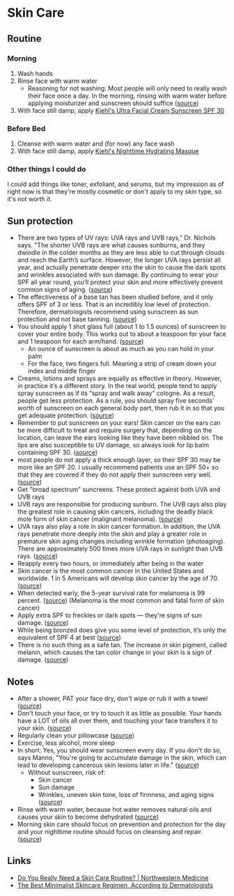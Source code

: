 # Skin Care

## Routine

### Morning

1. Wash hands
2. Rinse face with warm water
   - Reasoning for not washing: Most people will only need to really wash their face once a day. In the morning, rinsing with warm water before applying moisturizer and sunscreen should suffice ([source](https://www.nm.org/healthbeat/healthy-tips/do-you-really-need-a-skin-care-routine))
3. With face still damp, apply [Kiehl's Ultra Facial Cream Sunscreen SPF 30](https://www.amazon.co.uk/Kiehls-Ultra-Facial-Cream-Sunscreen/dp/B01N788Z2A)

### Before Bed

1. Cleanse with warm water and (for now) any face wash
2. With face still damp, apply [Kiehl's Nighttime Hydrating Masque](https://www.amazon.co.uk/Kiehls-Facial-Overnight-Hydrating-Masque/dp/B008S5CV06)

### Other things I could do

I could add things like toner, exfoliant, and serums, but my impression as of right now is that they're mostly cosmetic or don't apply to my skin type, so it's not worth it.

## Sun protection

- There are two types of UV rays: UVA rays and UVB rays," Dr. Nichols says. "The shorter UVB rays are what causes sunburns, and they dwindle in the colder months as they are less able to cut through clouds and reach the Earth’s surface. However, the longer UVA rays persist all year, and actually penetrate deeper into the skin to cause the dark spots and wrinkles associated with sun damage. By continuing to wear your SPF all year round, you’ll protect your skin and more effectively prevent common signs of aging. ([source](https://www.thezoereport.com/p/how-much-spf-should-you-use-on-your-face-31818270))
- The effectiveness of a base tan has been studied before, and it only offers SPF of 3 or less. That is an incredibly low level of protection. Therefore, dermatologists recommend using sunscreen as sun protection and not base tanning. ([source](https://news.utexas.edu/2018/06/06/how-much-spf-do-you-need-in-your-sunscreen/))
- You should apply 1 shot glass full (about 1 to 1.5 ounces) of sunscreen to cover your entire body. This works out to about a teaspoon for your face and 1 teaspoon for each arm/hand. ([source](https://news.utexas.edu/2018/06/06/how-much-spf-do-you-need-in-your-sunscreen/))
  - An ounce of sunscreen is about as much as you can hold in your palm
  - For the face, two fingers full. Meaning a strip of cream down your index and middle finger
- Creams, lotions and sprays are equally as effective in theory. However, in practice it’s a different story. In the real world, people tend to apply spray sunscreen as if its “spray and walk away” cologne. As a result, people get less protection. As a rule, you should spray five seconds’ worth of sunscreen on each general body part, then rub it in so that you get adequate protection. ([source](https://news.utexas.edu/2018/06/06/how-much-spf-do-you-need-in-your-sunscreen/))
- Remember to put sunscreen on your ears! Skin cancer on the ears can be more difficult to treat and require surgery that, depending on the location, can leave the ears looking like they have been nibbled on. The lips are also susceptible to UV damage, so always look for lip balm containing SPF 30. ([source](https://news.utexas.edu/2018/06/06/how-much-spf-do-you-need-in-your-sunscreen/))
- most people do not apply a thick enough layer, so their SPF 30 may be more like an SPF 20. I usually recommend patients use an SPF 50+ so that they are covered if they do not apply their sunscreen very well. ([source](https://news.utexas.edu/2018/06/06/how-much-spf-do-you-need-in-your-sunscreen/))
- Get "broad spectrum" suncreens. These protect against both UVA and UVB rays
- UVB rays are responsible for producing sunburn. The UVB rays also play the greatest role in causing skin cancers, including the deadly black mole form of skin cancer (malignant melanoma). ([source](https://uihc.org/health-topics/what-difference-between-uva-and-uvb-rays))
- UVA rays also play a role in skin cancer formation. In addition, the UVA rays penetrate more deeply into the skin and play a greater role in premature skin aging changes including wrinkle formation (photoaging). There are approximately 500 times more UVA rays in sunlight than UVB rays. ([source](https://uihc.org/health-topics/what-difference-between-uva-and-uvb-rays))
- Reapply every two hours, or immediately after being in the water
- Skin cancer is the most common cancer in the United States and worldwide. 1 in 5 Americans will develop skin cancer by the age of 70. ([source](https://www.skincancer.org/skin-cancer-information/skin-cancer-facts/))
- When detected early, the 5-year survival rate for melanoma is 99 percent. ([source](https://www.skincancer.org/skin-cancer-information/skin-cancer-facts/)) (Melanoma is the most common and fatal form of skin cancer)
- Apply extra SPF to freckles or dark spots — they're signs of sun damage. ([source](https://www.cosmopolitan.com/health-fitness/a28855/anti-sun-shaming-feature/))
- While being bronzed does give you some level of protection, it’s only the equivalent of SPF 4 at best ([source](https://greatist.com/health/how-to-tan-safely#_noHeaderPrefixedContent))
- There is no such thing as a safe tan. The increase in skin pigment, called melanin, which causes the tan color change in your skin is a sign of damage. ([source](https://www.fda.gov/radiation-emitting-products/tanning/risks-tanning#2))

## Notes

- After a shower, PAT your face dry, don't wipe or rub it with a towel ([source](https://www.reddit.com/r/NoStupidQuestions/comments/73pimh/im_currently_22_what_should_i_start_doingstop/dns7hnb/))
- Don't touch your face, or try to touch it as little as possible. Your hands have a LOT of oils all over them, and touching your face transfers it to your skin. ([source](https://www.reddit.com/r/NoStupidQuestions/comments/73pimh/im_currently_22_what_should_i_start_doingstop/dns7hnb/))
- Regularly clean your pillowcase ([source](https://www.reddit.com/r/NoStupidQuestions/comments/73pimh/im_currently_22_what_should_i_start_doingstop/dns7hnb/))
- Exercise, less alcohol, more sleep
- In short: Yes, you should wear sunscreen every day. If you don't do so, says Manno, "You're going to accumulate damage in the skin, which can lead to developing cancerous skin lesions later in life." ([source](https://www.chicagotribune.com/consumer-reviews/sns-bestreviews-skincare-why-you-need-spf-every-day-20200208-h7hkiswe3jh3hfvqvuyouir7zy-story.html))
  - Without sunscreen, risk of:
    - Skin cancer
    - Sun damage
    - Wrinkles, uneven skin tone, loss of firmness, and aging signs ([source](https://www.nm.org/healthbeat/healthy-tips/do-you-really-need-a-skin-care-routine))
- Rinse with warm water, because hot water removes natural oils and causes your skin to become dehydrated ([source](https://www.nm.org/healthbeat/healthy-tips/do-you-really-need-a-skin-care-routine))
- Morning skin care should focus on prevention and protection for the day and your nighttime routine should focus on cleansing and repair. ([source](https://www.nm.org/healthbeat/healthy-tips/do-you-really-need-a-skin-care-routine))

## Links

- [Do You Really Need a Skin Care Routine? | Northwestern Medicine](https://www.nm.org/healthbeat/healthy-tips/do-you-really-need-a-skin-care-routine)
- [The Best Minimalist Skincare Regimen, According to Dermatologists](https://www.mensjournal.com/style/the-best-minimalist-skincare-regimen-according-to-dermatologists/)
